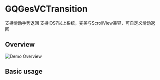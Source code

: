 # GQGesVCTransition
支持滑动手势返回   支持iOS7以上系统，完美与ScrollView兼容，可自定义滑动返回

## Overview

![Demo Overview](https://github.com/g763007297/GQGesVCTransition/Sceenshots/demo.gif)

## Basic usage
